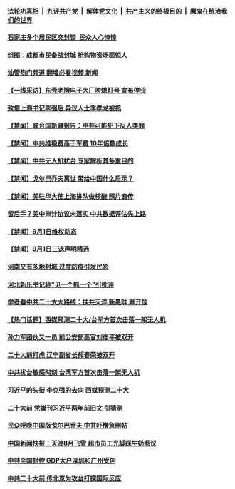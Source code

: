 ####  [法轮功真相](../../../../basic/blob/master/README.md?t=09020731) &nbsp;|&nbsp; [九评共产党](../../../../9ping.md/blob/master/README.md?t=09020731) &nbsp;|&nbsp; [解体党文化](../../../../jtdwh.md/blob/master/README.md?t=09020731)  &nbsp;|&nbsp; [共产主义的终极目的](../../../../gczydzjmd.md/blob/master/README.md?t=09020731) &nbsp;|&nbsp; [魔鬼在统治我们的世界](../../../../mgztzwmdsj.md/blob/master/README.md?t=09020731) 

#### [石家庄多个居民区突封锁  民众人心惶惶](../pages/prog204/a103516435.md?t=09020731) 

#### [组图：成都市民备战封城 抢购物资场面惊人](../pages/prog204/a103516370.md?t=09020731) 

#### [油管热门频道 翻墙必看视频 新闻](http://45.76.130.85:81/youtube.html?09020731)

#### [【一线采访】东莞老牌电子大厂吹熄灯号 宣布停业](../pages/prog204/a103516308.md?t=09020731) 

#### [致信上海书记李强后 异议人士季孝龙被抓](../pages/prog204/a103516316.md?t=09020731) 

#### [【禁闻】联合国新疆报告：中共可能犯下反人类罪](../pages/prog204/a103516222.md?t=09020731) 

#### [【禁闻】中共维稳费高于军费 10年倍数成长](../pages/prog204/a103516226.md?t=09020731) 

#### [【禁闻】中共无人机扰台 专家解析其多重目的](../pages/prog204/a103516220.md?t=09020731) 

#### [【禁闻】戈尔巴乔夫离世 带给中国什么启示？](../pages/prog204/a103516228.md?t=09020731) 

#### [【禁闻】美驻华大使上海排队做核酸 照片疯传](../pages/prog204/a103516235.md?t=09020731) 


#### [留后手？美中审计协议未落实 中共数据评估先上路](../pages/prog204/a103516210.md?t=09020731) 

#### [【禁闻】9月1日维权动态](../pages/prog204/a103516215.md?t=09020731) 

#### [【禁闻】9月1日三退声明精选](../pages/prog204/a103516213.md?t=09020731) 

#### [河南又有多地封城 过度防疫引发民怨](../pages/prog204/a103516070.md?t=09020731) 

#### [河北新乐书记称“见一个抓一个”引批评](../pages/prog204/a103516067.md?t=09020731) 

#### [学者看中共二十大大路线：扶共灭洋 新愚昧 弃开放](../pages/prog204/a103516065.md?t=09020731) 

#### [【热门话题】西媒预测二十大/台军方首次击落一架无人机](../pages/prog204/a103516001.md?t=09020731) 

#### [孙力军团伙又一员 前公安部高官刘彦平被双开](../pages/prog204/a103516076.md?t=09020731) 


#### [二十大前打虎 辽宁副省长郝春荣被双开](../pages/prog204/a103516005.md?t=09020731) 

#### [中共扰台敏感时刻 台湾军方首次击落一架无人机](../pages/prog204/a103515994.md?t=09020731) 

#### [习近平的头衔 李克强的去向 西媒预测二十大](../pages/prog204/a103515964.md?t=09020731) 


#### [二十大前 党媒刊习近平两年前旧文 引猜测](../pages/prog204/a103515925.md?t=09020731) 



#### [民众呼唤中国版戈尔巴乔夫 中共吓懵急删帖](../pages/prog204/a103515779.md?t=09020731) 

#### [中国新闻快报：天津8月飞雪 超市员工光脚踩牛奶惹议](../pages/prog204/a103515781.md?t=09020731) 

#### [中共全国封控 GDP大户深圳和广州受创](../pages/prog204/a103515795.md?t=09020731) 

#### [中共二十大前 传北京为攻台打探国际反应](../pages/prog204/a103515778.md?t=09020731) 

<img src='http://gfw-breaker.win/goodnews/indexes/prog204.md' width='0px' height='0px'/>
